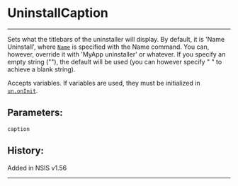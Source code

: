# UninstallCaption

---

Sets what the titlebars of the uninstaller will display. By default, it is 'Name Uninstall', where [`Name`][1] is specified with the Name command. You can, however, override it with 'MyApp uninstaller' or whatever. If you specify an empty string (""), the default will be used (you can however specify " " to achieve a blank string).

Accepts variables. If variables are used, they must be initialized in [`un.onInit`][2].

## Parameters:

    caption

## History:

Added in NSIS v1.56

---

[1]: Name.markdown
[2]: ../Callbacks/un.onInit.markdown